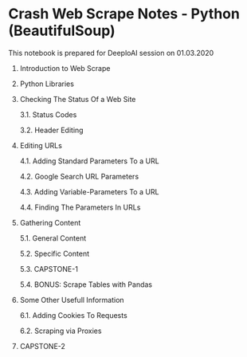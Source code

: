 # Crash Web Scrape Notes - Python (BeautifulSoup)


This notebook is prepared for DeeploAI session on 01.03.2020

1. Introduction to Web Scrape

2. Python Libraries

3. Checking The Status Of a Web Site

	3.1. Status Codes
	
	3.2. Header Editing

4. Editing URLs

	4.1. Adding Standard Parameters To a URL
	
	4.2. Google Search URL Parameters
	
	4.3. Adding Variable-Parameters To a URL
	
	4.4. Finding The Parameters In URLs

5. Gathering Content

	5.1. General Content
	
	5.2. Specific Content
	
	5.3. CAPSTONE-1
	
	5.4. BONUS: Scrape Tables with Pandas

6. Some Other Usefull Information

	6.1. Adding Cookies To Requests
	
	6.2. Scraping via Proxies

7. CAPSTONE-2
